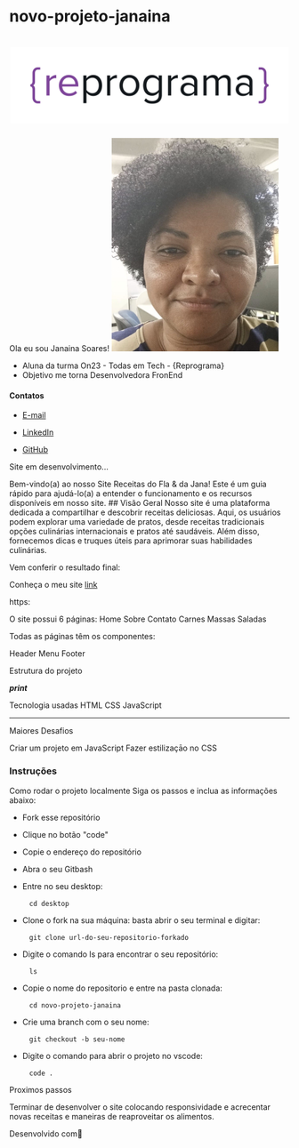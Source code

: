 # novo-projeto-janaina
<h1  align="center">

<img src="./assetsReadme/reprograma-fundos-claros.png" alt="logo reprograma" width="500">

</h1>
Ola eu sou Janaina Soares!

<img src="./assetsReadme/fotominha.jpeg" width=300 alt='foto ilustrativa de uma mulher ghost face'>

- Aluna da turma On23 - Todas em Tech - {Reprograma}
- Objetivo me torna Desenvolvedora FronEnd

#### Contatos

-  [E-mail](janaina.a.soares@hotmail.com) 

-  [LinkedIn](linkedin.com/in/janaina-antônia-soares-almeida-72321035) 

-  [GitHub](https://github.com/JanainaSoares)  

Site em desenvolvimento...

Bem-vindo(a) ao nosso Site Receitas do Fla & da Jana! Este é um guia rápido para ajudá-lo(a) a entender o funcionamento e os recursos disponíveis em nosso site. ## Visão Geral Nosso site é uma plataforma dedicada a compartilhar e descobrir receitas deliciosas. Aqui, os usuários podem explorar uma variedade de pratos, desde receitas tradicionais opções culinárias internacionais e pratos até saudáveis. Além disso, fornecemos dicas e truques úteis para aprimorar suas habilidades culinárias. 

Vem conferir o resultado final:

Conheça o meu site [link](https://gregarious-dusk-489da4.netlify.app) 

https:

O site possui 6 páginas:
Home
Sobre 
Contato
Carnes
Massas
Saladas

Todas as páginas têm os componentes:

Header
Menu
Footer

Estrutura do projeto

***print***

Tecnologia usadas
HTML
CSS
JavaScript

****

Maiores Desafios

Criar um projeto em JavaScript
Fazer estilizaçāo no CSS

### Instruções
Como rodar o projeto localmente
Siga os passos e inclua as informações abaixo:

* Fork esse repositório 
* Clique no botão "code"
* Copie o endereço do repositório
* Abra o seu Gitbash

* Entre no seu desktop:
```
     cd desktop
```
* Clone o fork na sua máquina: basta abrir o seu terminal e digitar:
  
```
     git clone url-do-seu-repositorio-forkado
```
* Digite o comando  ls para encontrar o seu repositório:
  
```
     ls
```
* Copie o nome do repositorio e entre na pasta clonada:
  
```
     cd novo-projeto-janaina
```
* Crie uma branch com o seu nome:
  
```
     git checkout -b seu-nome
```
* Digite o comando para abrir o projeto no vscode:
  
```
     code .
```

Proximos passos

Terminar de desenvolver o site colocando responsividade e acrecentar novas receitas e maneiras de reaproveitar os alimentos.

Desenvolvido com💜

